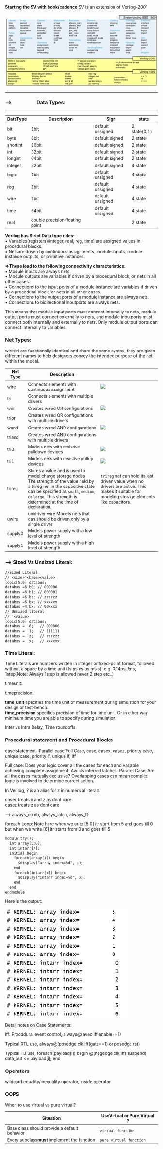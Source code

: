 **Starting the SV with book/cadence**
SV is an extension of Verilog-2001

![](assets/20250204_170844_image.png)

---

### ==>&emsp;&emsp;&emsp;&emsp;&emsp;**Data Types:**

---


| DataType | Description                     | Sign             | state        |
| :--------- | --------------------------------- | ------------------ | -------------- |
| bit      | 1bit                            | default unsigned | 2 state(0/1) |
| byte     | 8bit                            | default signed   | 2 state      |
| shortint | 16bit                           | default signed   | 2 state      |
| int      | 32bit                           | default signed   | 2 state      |
| longint  | 64bit                           | default signed   | 2 state      |
| integer  | 32bit                           | default signed   | 4 state      |
| logic    | 1bit                            | default unsigned | 4 state      |
| reg      | 1bit                            | default unsigned | 4 state      |
| wire     | 1bit                            | default unsigned | 4 state      |
| time     | 64bit                           | default unsigned | 4 state      |
| real     | double precision floating point |                  | 2 state      |

**Verilog has Strict Data type rules:**<br>
▪ Variables(registers)(integer, real, reg, time) are assigned values in procedural blocks.<br>
▪ Netsare driven by continuous assignments, module inputs, module instance outputs, or primitive instances.<br>

**=>These lead to the following connectivity characteristics:**<br>
▪ Module inputs are always nets.<br>
▪ Module outputs are variables if driven by a procedural block, or nets in all other cases.<br>
▪ Connections to the input ports of a module instance are variables if driven by a procedural block, or nets in all other cases.<br>
▪ Connections to the output ports of a module instance are always nets.<br>
▪ Connections to bidirectional inoutports are always nets.<br>

This means that module input ports must connect internally to nets, module output ports must connect
externally to nets, and module inoutports must connect both internally and externally to nets. Only
module output ports can connect internally to variables.

### Net Types:

wire/tri are functionally identical and share the same syntax, they are given different names to help designers convey the intended purpose of the net within the model.


| Net Type | Description                                                                                                                                                                                                                                      |                                                                                                                                               |
| ---------- | -------------------------------------------------------------------------------------------------------------------------------------------------------------------------------------------------------------------------------------------------- | ----------------------------------------------------------------------------------------------------------------------------------------------- |
| wire     | Connects elements with continuous assignment                                                                                                                                                                                                     | ![](https://www.chipverify.com/images/verilog/wire_tri_truth_table.png)                                                                       |
| tri      | Connects elements with multiple drivers                                                                                                                                                                                                          |                                                                                                                                               |
| wor      | Creates wired OR configurations                                                                                                                                                                                                                  | ![](https://www.chipverify.com/images/verilog/wor_trior_truth_table.png)                                                                      |
| trior    | Creates wired OR configurations with multiple drivers                                                                                                                                                                                            |                                                                                                                                               |
| wand     | Creates wired AND configurations                                                                                                                                                                                                                 | ![](https://www.chipverify.com/images/verilog/wand_triand_truth_table.png)                                                                    |
| triand   | Creates wired AND configurations with multiple drivers                                                                                                                                                                                           |                                                                                                                                               |
| tri0     | Models nets with resistive pulldown devices                                                                                                                                                                                                      | ![](https://www.chipverify.com/images/verilog/tri0_truth_table.png)                                                                           |
| tri1     | Models nets with resistive pullup devices                                                                                                                                                                                                        | ![](https://www.chipverify.com/images/verilog/tri1_truth_table.png)                                                                           |
| trireg   | Stores a value and is used to model charge storage nodes<br /> The strength of the value held by a trireg net in the capacitive state can be specified as `small`, `medium`, or `large`. This strength is determined at the time of declaration. | `trireg` net can hold its last driven value when no drivers are active. This makes it suitable for modeling storage elements like capacitors. |
| uwire    | unidriver wire Models nets that can should be driven only by a single driver                                                                                                                                                                     |                                                                                                                                               |
| supply0  | Models power supply with a low level of strength                                                                                                                                                                                                 |                                                                                                                                               |
| supply1  | Models power supply with a high level of strength                                                                                                                                                                                                |                                                                                                                                               |

### --> Sized Vs Unsized Literal:

```// Sized literal
//Sized Literal
// <size>'<base><value>
logic[5:0] databus;
databus =6'b0; // 000000
databus =6'b1; // 000001
databus =6'bz; // zzzzzz
databus =6'bx; // xxxxxx
databus =4'bx; // 00xxxx
// Unsized literal
// '<value>
logic[5:0] databus;
databus = '0;   // 000000
databus = '1;   // 111111
databus = 'z;   // zzzzzz
databus = 'x;   // xxxxxx
```

### Time Literal:

Time Literals are numbers written in integer or fixed-point format, followed without a space by a time unit (fs ps ns us ms s). e.g. 3.14ps, 5ns, 1step(Note: Always 1step is allowed never 2 step etc..)

timeunit:

timeprecision:

**time_unit** specifies the time unit of measurement during simulation for your design or test-bench.<br>
**time_precision** specifies precision of time for time unit. Or in other way minimum time you are able to specify during simulation.

Inter vs Intra Delay, Time roundoffs

### Procedural statement and Procedural Blocks

case statement- Parallel case/Full Case, case, casex, casez, priority case, unique case, priority if, unique if, iff

Full case: Does your logic cover all the cases for each and variable achieving complete assignment. Avoids inferred latches.
Parallel Case: Are all the cases mutually exclusive? Overlapping cases can mean complex logic is involved to determine correct action.

In Verilog, ? is an alias for z in numerical literals

casex treats x and z as dont care <br/>
casez treats z as dont care

--> always_comb, always_latch, always_ff

foreach Loop: Note here when we arite [5:0] itr start from 5 and goes till 0 but when we write [6] itr starts from 0 and goes till 5

```
module try(); 
  int array[5:0];
  int intarr[7];
  initial begin
    foreach(array[i]) begin
      $display("array index=%d", i);
    end
    foreach(intarr[x]) begin
      $display("intarr index=%d", x);
    end
  end
endmodule
```

Here is the output:

![](assets/20250308_125530_image.png)

Detail notes on Case Statements:

iff: Procddural event control, always@(avec iff enable==1)

Typical RTL use, always@(posedge clk iff(gate==1) or posedge rst)

Typical TB use, foreach(payload[i]) begin @(negedge clk iff(!suspend)) data_out <= payload[i]; end

### Operators

wildcard equality/inequality operator, inside operator


### OOPS

When to use virtual vs pure virtual?


| Situation                                     | Use**Virtual** or **Pure Virtual** ? |
| ----------------------------------------------- | -------------------------------------- |
| Base class should provide a default behavior  | `virtual function`                   |
| Every subclass**must** implement the function | `pure virtual function`              |
